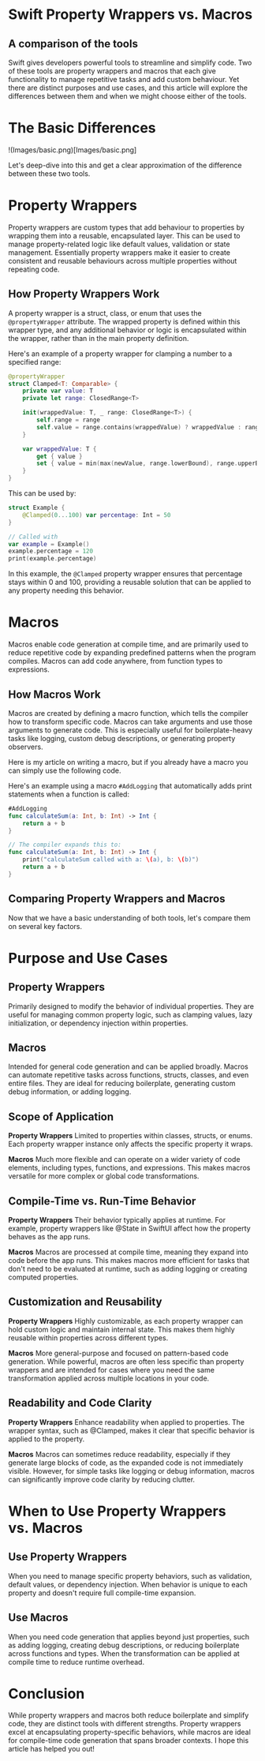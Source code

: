 # Swift Property Wrappers vs. Macros
## A comparison of the tools

Swift gives developers powerful tools to streamline and simplify code. Two of these tools are property wrappers and macros that each give functionality to manage repetitive tasks and add custom behaviour.
Yet there are distinct purposes and use cases, and this article will explore the differences between them and when we might choose either of the tools.

# The Basic Differences
!(Images/basic.png)[Images/basic.png]

Let's deep-dive into this and get a clear approximation of the difference between these two tools.

# Property Wrappers
Property wrappers are custom types that add behaviour to properties by wrapping them into a reusable, encapsulated layer. This can be used to manage property-related logic like default values, validation or state management.
Essentially property wrappers make it easier to create consistent and reusable behaviours across multiple properties without repeating code.

## How Property Wrappers Work
A property wrapper is a struct, class, or enum that uses the `@propertyWrapper` attribute. The wrapped property is defined within this wrapper type, and any additional behavior or logic is encapsulated within the wrapper, rather than in the main property definition.

Here's an example of a property wrapper for clamping a number to a specified range:

```swift
@propertyWrapper
struct Clamped<T: Comparable> {
    private var value: T
    private let range: ClosedRange<T>

    init(wrappedValue: T, _ range: ClosedRange<T>) {
        self.range = range
        self.value = range.contains(wrappedValue) ? wrappedValue : range.lowerBound
    }

    var wrappedValue: T {
        get { value }
        set { value = min(max(newValue, range.lowerBound), range.upperBound) }
    }
}
```

This can be used by:

```swift
struct Example {
    @Clamped(0...100) var percentage: Int = 50
}

// Called with
var example = Example()
example.percentage = 120
print(example.percentage)
```

In this example, the `@Clamped` property wrapper ensures that percentage stays within 0 and 100, providing a reusable solution that can be applied to any property needing this behavior.

# Macros
Macros enable code generation at compile time, and are primarily used to reduce repetitive code by expanding predefined patterns when the program compiles.
Macros can add code anywhere, from function types to expressions.

## How Macros Work
Macros are created by defining a macro function, which tells the compiler how to transform specific code. Macros can take arguments and use those arguments to generate code. This is especially useful for boilerplate-heavy tasks like logging, custom debug descriptions, or generating property observers.

Here is my article on writing a macro, but if you already have a macro you can simply use the following code.

Here's an example using a macro `#AddLogging` that automatically adds print statements when a function is called:

```swift
#AddLogging
func calculateSum(a: Int, b: Int) -> Int {
    return a + b
}

// The compiler expands this to:
func calculateSum(a: Int, b: Int) -> Int {
    print("calculateSum called with a: \(a), b: \(b)")
    return a + b
}
```

## Comparing Property Wrappers and Macros
Now that we have a basic understanding of both tools, let's compare them on several key factors.

# Purpose and Use Cases
## Property Wrappers

Primarily designed to modify the behavior of individual properties. They are useful for managing common property logic, such as clamping values, lazy initialization, or dependency injection within properties.

## Macros
Intended for general code generation and can be applied broadly. Macros can automate repetitive tasks across functions, structs, classes, and even entire files. They are ideal for reducing boilerplate, generating custom debug information, or adding logging.

## Scope of Application
**Property Wrappers**
Limited to properties within classes, structs, or enums. Each property wrapper instance only affects the specific property it wraps.

**Macros**
Much more flexible and can operate on a wider variety of code elements, including types, functions, and expressions. This makes macros versatile for more complex or global code transformations.

## Compile-Time vs. Run-Time Behavior
**Property Wrappers**
Their behavior typically applies at runtime. For example, property wrappers like @State in SwiftUI affect how the property behaves as the app runs.

**Macros**
Macros are processed at compile time, meaning they expand into code before the app runs. This makes macros more efficient for tasks that don't need to be evaluated at runtime, such as adding logging or creating computed properties.

## Customization and Reusability
**Property Wrappers**
Highly customizable, as each property wrapper can hold custom logic and maintain internal state. This makes them highly reusable within properties across different types.

**Macros**
More general-purpose and focused on pattern-based code generation. While powerful, macros are often less specific than property wrappers and are intended for cases where you need the same transformation applied across multiple locations in your code.

## Readability and Code Clarity
**Property Wrappers**
Enhance readability when applied to properties. The wrapper syntax, such as @Clamped, makes it clear that specific behavior is applied to the property.

**Macros**
Macros can sometimes reduce readability, especially if they generate large blocks of code, as the expanded code is not immediately visible. However, for simple tasks like logging or debug information, macros can significantly improve code clarity by reducing clutter.

# When to Use Property Wrappers vs. Macros
## Use Property Wrappers
When you need to manage specific property behaviors, such as validation, default values, or dependency injection.
When behavior is unique to each property and doesn't require full compile-time expansion.

## Use Macros
When you need code generation that applies beyond just properties, such as adding logging, creating debug descriptions, or reducing boilerplate across functions and types.
When the transformation can be applied at compile time to reduce runtime overhead.

# Conclusion

While property wrappers and macros both reduce boilerplate and simplify code, they are distinct tools with different strengths. Property wrappers excel at encapsulating property-specific behaviors, while macros are ideal for compile-time code generation that spans broader contexts.
I hope this article has helped you out!
